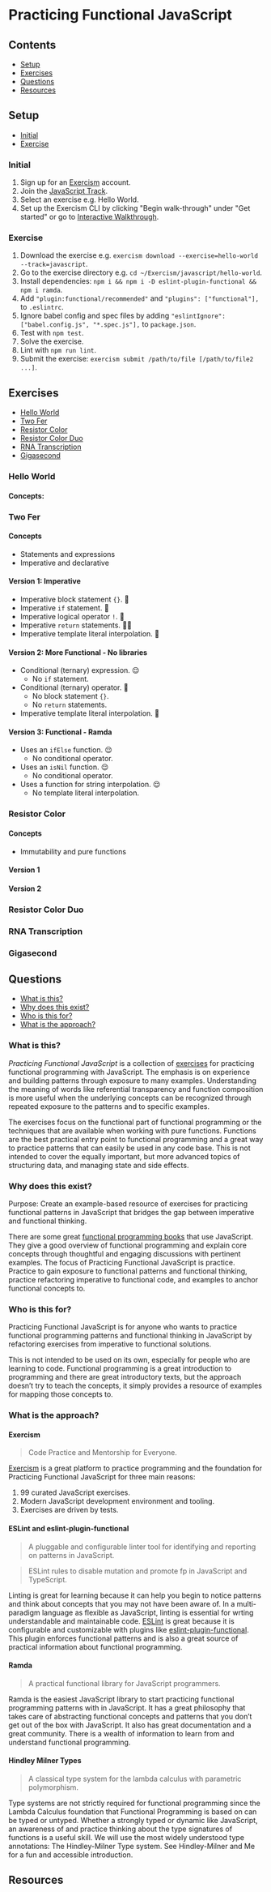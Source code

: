 # Practicing Functional JavaScript

## Contents

- [Setup](#setup)
- [Exercises](#exercises)
- [Questions](#questions)
- [Resources](#resources)

## Setup

- [Initial](#initial)
- [Exercise](#exercise)

### Initial

1. Sign up for an [Exercism](https://exercism.io/) account.
1. Join the [JavaScript Track](https://exercism.io/tracks/javascript).
1. Select an exercise e.g. Hello World.
1. Set up the Exercism CLI by clicking "Begin walk-through" under "Get started"
   or go to [Interactive Walkthrough](https://exercism.io/cli-walkthrough).

### Exercise

1. Download the exercise e.g. `exercism download --exercise=hello-world --track=javascript`.
1. Go to the exercise directory e.g. `cd ~/Exercism/javascript/hello-world`.
1. Install dependencies: `npm i && npm i -D eslint-plugin-functional && npm i ramda`.
1. Add `"plugin:functional/recommended"` and `"plugins": ["functional"],` to
   `.eslintrc`.
1. Ignore babel config and spec files by adding `"eslintIgnore": ["babel.config.js", "*.spec.js"],` to `package.json`.
1. Test with `npm test`.
1. Solve the exercise.
1. Lint with `npm run lint`.
1. Submit the exercise: `exercism submit /path/to/file [/path/to/file2 ...]`.

## Exercises

- [Hello World](#hello-world)
- [Two Fer](#two-fer)
- [Resistor Color](#resistor-color)
- [Resistor Color Duo](#resistor-color-duo)
- [RNA Transcription](#rna-transcription)
- [Gigasecond](#gigasecond)

### Hello World

#### Concepts:

### Two Fer

#### Concepts

- Statements and expressions
- Imperative and declarative

#### Version 1: Imperative

- Imperative block statement `{}`. 🧠
- Imperative `if` statement. 🧠
- Imperative logical operator `!`. 🧠
- Imperative `return` statements. 🧠🧠
- Imperative template literal interpolation. 🧠

#### Version 2: More Functional - No libraries

- Conditional (ternary) expression. 😌
  - No `if` statement.
- Conditional (ternary) operator. 🧠
  - No block statement `{}`.
  - No `return` statements.
- Imperative template literal interpolation. 🧠

#### Version 3: Functional - Ramda

- Uses an `ifElse` function. 😌
  - No conditional operator.
- Uses an `isNil` function. 😌
  - No conditional operator.
- Uses a function for string interpolation. 😌
  - No template literal interpolation.

### Resistor Color

#### Concepts

- Immutability and pure functions

#### Version 1

#### Version 2

### Resistor Color Duo

### RNA Transcription

### Gigasecond

## Questions

- [What is this?](#what-is-this)
- [Why does this exist?](#why-does-this-exist)
- [Who is this for?](#who-is-this-for)
- [What is the approach?](#what-is-the-approach)

### What is this?

_Practicing Functional JavaScript_ is a collection of [exercises](#what-is-the-approach) for practicing functional programming with JavaScript. The emphasis is on experience and building patterns through exposure to many examples. Understanding the meaning of words like referential transparency and function composition is more useful when the underlying concepts can be recognized through repeated exposure to the patterns and to specific examples.

The exercises focus on the functional part of functional programming or the techniques that are available when working with pure functions. Functions are the best practical entry point to functional programming and a great way to practice patterns that can easily be used in any code base. This is not intended to cover the equally important, but more advanced topics of structuring data, and managing state and side effects.

### Why does this exist?

Purpose: Create an example-based resource of exercises for practicing functional patterns in JavaScript that bridges the gap between imperative and functional thinking.

There are some great [functional programming books](#resources) that use JavaScript. They give a good overview of functional programming and explain core concepts through thoughtful and engaging discussions with pertinent examples. The focus of Practicing Functional JavaScript is practice. Practice to gain exposure to functional patterns and functional thinking, practice refactoring imperative to functional code, and examples to anchor functional concepts to.

### Who is this for?

Practicing Functional JavaScript is for anyone who wants to practice functional programming patterns and functional thinking in JavaScript by refactoring exercises from imperative to functional solutions.

This is not intended to be used on its own, especially for people who are learning to code. Functional programming is a great introduction to programming and there are great introductory texts, but the approach doesn’t try to teach the concepts, it simply provides a resource of examples for mapping those concepts to.

### What is the approach?

#### Exercism

> Code Practice and Mentorship for Everyone.

[Exercism](https://exercism.io/) is a great platform to practice programming and the
foundation for Practicing Functional JavaScript for three main reasons:

1. 99 curated JavaScript exercises.
1. Modern JavaScript development environment and tooling.
1. Exercises are driven by tests.

#### ESLint and eslint-plugin-functional

> A pluggable and configurable linter tool for identifying and reporting on
> patterns in JavaScript.

> ESLint rules to disable mutation and promote fp in JavaScript and TypeScript.

Linting is great for learning because it can help you begin to notice patterns
and think about concepts that you may not have been aware of. In a
multi-paradigm language as flexible as JavaScript, linting is
essential for wrting understandable and maintainable code. [ESLint](https://eslint.org/) is great
because it is configurable and customizable with plugins like
[eslint-plugin-functional](https://github.com/jonaskello/eslint-plugin-functional).
This plugin enforces functional patterns and is also a great source of
practical information about functional programming.

#### Ramda

> A practical functional library for JavaScript programmers.

Ramda is the easiest JavaScript library to start practicing functional
programming patterns with in JavaScript. It has a great philosophy that takes care of abstracting functional
concepts and patterns that you don’t get out of the box with JavaScript. It also
has great documentation and a great community. There is a wealth of information
to learn from and understand functional programming.

#### Hindley Milner Types

> A classical type system for the lambda calculus with parametric polymorphism.

Type systems are not strictly required for functional programming since the Lambda Calculus foundation that Functional Programming is based on can be typed or untyped. Whether a strongly typed or dynamic like JavaScript, an awareness of and practice thinking about the type signatures of functions is a useful skill. We will use the most widely understood type annotations: The Hindley-Milner Type system. See Hindley-Milner and Me for a fun and accessible introduction.

## Resources
